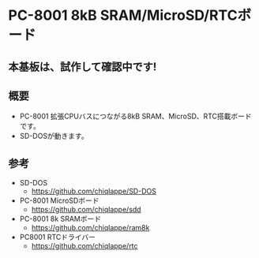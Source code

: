 # PC-8001 8kB SRAM/MicroSD/RTCボード

## 本基板は、試作して確認中です!

## 概要

* PC-8001 拡張CPUバスにつながる8kB SRAM、MicroSD、RTC搭載ボードです。
* SD-DOSが動きます。

## 参考

* SD-DOS
  * https://github.com/chiqlappe/SD-DOS
* PC-8001 MicroSDボード
  * https://github.com/chiqlappe/sdd
* PC-8001 8k SRAMボード
  * https://github.com/chiqlappe/ram8k
* PC8001 RTCドライバー
  * https://github.com/chiqlappe/rtc
